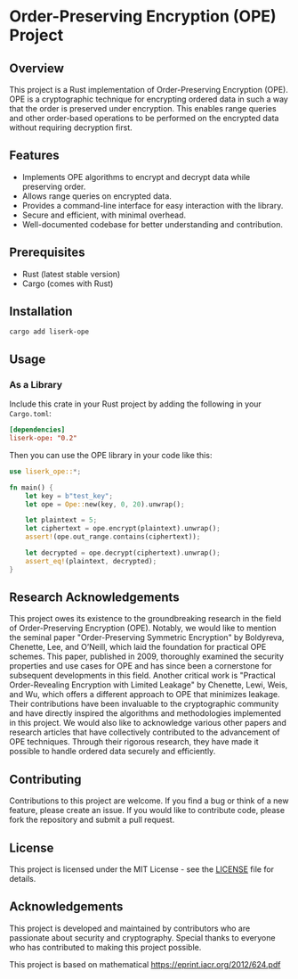 # Order-Preserving Encryption (OPE) Project

## Overview
This project is a Rust implementation of Order-Preserving Encryption (OPE). OPE is a cryptographic technique for encrypting ordered data in such a way that the order is preserved under encryption. This enables range queries and other order-based operations to be performed on the encrypted data without requiring decryption first.

## Features
- Implements OPE algorithms to encrypt and decrypt data while preserving order.
- Allows range queries on encrypted data.
- Provides a command-line interface for easy interaction with the library.
- Secure and efficient, with minimal overhead.
- Well-documented codebase for better understanding and contribution.

## Prerequisites
- Rust (latest stable version)
- Cargo (comes with Rust)

## Installation

`cargo add liserk-ope`

## Usage

### As a Library

Include this crate in your Rust project by adding the following in your `Cargo.toml`:

```toml
[dependencies]
liserk-ope: "0.2"
```

Then you can use the OPE library in your code like this:

```rust
use liserk_ope::*;

fn main() {
    let key = b"test_key";
    let ope = Ope::new(key, 0, 20).unwrap();

    let plaintext = 5;
    let ciphertext = ope.encrypt(plaintext).unwrap();
    assert!(ope.out_range.contains(ciphertext));

    let decrypted = ope.decrypt(ciphertext).unwrap();
    assert_eq!(plaintext, decrypted);
}
```

## Research Acknowledgements

This project owes its existence to the groundbreaking research in the field of Order-Preserving Encryption (OPE). Notably, we would like to mention the seminal paper "Order-Preserving Symmetric Encryption" by Boldyreva, Chenette, Lee, and O’Neill, which laid the foundation for practical OPE schemes. This paper, published in 2009, thoroughly examined the security properties and use cases for OPE and has since been a cornerstone for subsequent developments in this field. Another critical work is "Practical Order-Revealing Encryption with Limited Leakage" by Chenette, Lewi, Weis, and Wu, which offers a different approach to OPE that minimizes leakage. Their contributions have been invaluable to the cryptographic community and have directly inspired the algorithms and methodologies implemented in this project. We would also like to acknowledge various other papers and research articles that have collectively contributed to the advancement of OPE techniques. Through their rigorous research, they have made it possible to handle ordered data securely and efficiently.

## Contributing

Contributions to this project are welcome. If you find a bug or think of a new feature, please create an issue. If you would like to contribute code, please fork the repository and submit a pull request.

## License

This project is licensed under the MIT License - see the [LICENSE](../LICENSE) file for details.

## Acknowledgements
This project is developed and maintained by contributors who are passionate about security and cryptography. Special thanks to everyone who has contributed to making this project possible.

This project is based on mathematical 
https://eprint.iacr.org/2012/624.pdf

